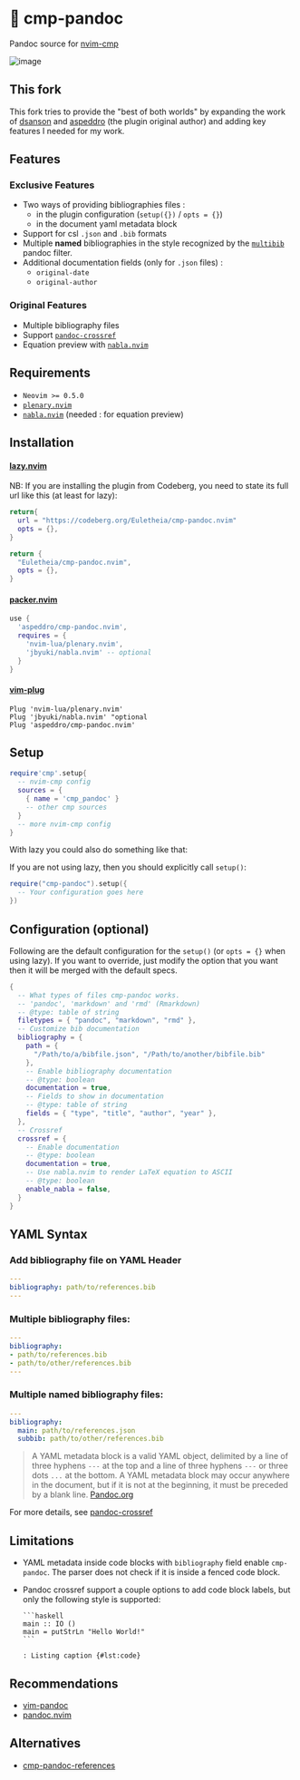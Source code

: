 # 📑 cmp-pandoc

Pandoc source for [nvim-cmp](https://github.com/hrsh7th/nvim-cmp)

![image](https://user-images.githubusercontent.com/16160544/148705351-6ff6fe46-0061-4c7f-989b-31f9e7be3c1c.png)

## This fork

This fork tries to provide the "best of both worlds" by expanding the work of [dsanson](https://github.com/dsanson/cmp-pandoc.nvim) and [aspeddro](https://github.com/aspeddro/cmp-pandoc.nvim/) (the plugin original author) and adding key features I needed for my work.

## Features

### Exclusive Features

* Two ways of providing bibliographies files :
  * in the plugin configuration (`setup({})` / `opts = {}`)
  * in the document yaml metadata block
* Support for csl `.json` and `.bib` formats
* Multiple **named** bibliographies in the style recognized by the [`multibib`](https://github.com/pandoc-ext/multibib) pandoc filter.
* Additional documentation fields (only for `.json` files) :
  * `original-date`
  * `original-author`

### Original Features

- Multiple bibliography files
- Support [`pandoc-crossref`](https://github.com/lierdakil/pandoc-crossref)
- Equation preview with [`nabla.nvim`](https://github.com/jbyuki/nabla.nvim)

## Requirements

- `Neovim >= 0.5.0`
- [`plenary.nvim`](https://github.com/nvim-lua/plenary.nvim)
- [`nabla.nvim`](https://github.com/jbyuki/nabla.nvim) (needed : for equation preview)

## Installation

#### [lazy.nvim](https://github.com/folke/lazy.nvim)

NB: If you are installing the plugin from Codeberg, you need to state its full url like this (at least for lazy):
```lua
return{
  url = "https://codeberg.org/Euletheia/cmp-pandoc.nvim"
  opts = {},
}
```

```lua
return {
  "Euletheia/cmp-pandoc.nvim",
  opts = {},
}
```

#### [packer.nvim](https://github.com/wbthomason/packer.nvim)

```lua
use {
  'aspeddro/cmp-pandoc.nvim',
  requires = {
    'nvim-lua/plenary.nvim',
    'jbyuki/nabla.nvim' -- optional
  }
}
```

#### [vim-plug](https://github.com/junegunn/vim-plug)

```vim
Plug 'nvim-lua/plenary.nvim'
Plug 'jbyuki/nabla.nvim' "optional
Plug 'aspeddro/cmp-pandoc.nvim'
```
## Setup

```lua
require'cmp'.setup{
  -- nvim-cmp config
  sources = {
    { name = 'cmp_pandoc' }
    -- other cmp sources
  }
  -- more nvim-cmp config
}
```
With lazy you could also do something like that:



If you are not using lazy, then you should explicitly call `setup()`:
```lua
require("cmp-pandoc").setup({
  -- Your configuration goes here
})
```

## Configuration (optional)

Following are the default configuration for the `setup()` (or `opts = {}` when using lazy).
If you want to override, just modify the option that you want then it will be merged with the default specs.

```lua
{
  -- What types of files cmp-pandoc works.
  -- 'pandoc', 'markdown' and 'rmd' (Rmarkdown)
  -- @type: table of string
  filetypes = { "pandoc", "markdown", "rmd" },
  -- Customize bib documentation
  bibliography = {
    path = {
      "/Path/to/a/bibfile.json", "/Path/to/another/bibfile.bib"
    },
    -- Enable bibliography documentation
    -- @type: boolean
    documentation = true,
    -- Fields to show in documentation
    -- @type: table of string
    fields = { "type", "title", "author", "year" },
  },
  -- Crossref
  crossref = {
    -- Enable documentation
    -- @type: boolean
    documentation = true,
    -- Use nabla.nvim to render LaTeX equation to ASCII
    -- @type: boolean
    enable_nabla = false,
  }
}
```

## YAML Syntax

### Add bibliography file on YAML Header
```yaml
---
bibliography: path/to/references.bib
---
```

### Multiple bibliography files:
```yaml
---
bibliography:
- path/to/references.bib
- path/to/other/references.bib
---
```

### Multiple named bibliography files:
```yaml
---
bibliography:
  main: path/to/references.json
  subbib: path/to/other/references.bib
```

> A YAML metadata block is a valid YAML object, delimited by a line of three hyphens `---` at the top and a line of three hyphens `---` or three dots `...` at the bottom. A YAML metadata block may occur anywhere in the document, but if it is not at the beginning, it must be preceded by a blank line. [Pandoc.org](https://pandoc.org/MANUAL.html#extension-yaml_metadata_block)

For more details, see [pandoc-crossref](https://lierdakil.github.io/pandoc-crossref/)

## Limitations

- YAML metadata inside code blocks with `bibliography` field enable `cmp-pandoc`. The parser does not check if it is inside a fenced code block.
- Pandoc crossref support a couple options to add code block labels, but only the following style is supported:

  ~~~ 
  ```haskell
  main :: IO ()
  main = putStrLn "Hello World!"
  ```

  : Listing caption {#lst:code}
  ~~~

## Recommendations

- [vim-pandoc](https://github.com/vim-pandoc/vim-pandoc)
- [pandoc.nvim](https://github.com/aspeddro/pandoc.nvim)

## Alternatives

- [cmp-pandoc-references](https://github.com/jc-doyle/cmp-pandoc-references/)
